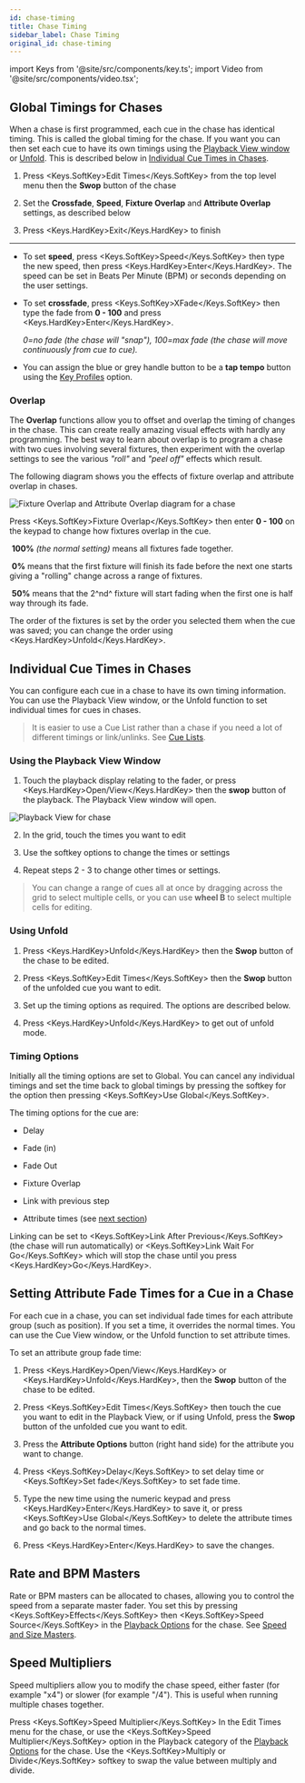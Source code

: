 ```yaml
---
id: chase-timing
title: Chase Timing
sidebar_label: Chase Timing
original_id: chase-timing
---
```


import Keys from '@site/src/components/key.ts';
import Video from '@site/src/components/video.tsx';

Global Timings for Chases
-------------------------

When a chase is first programmed, each cue in the chase has identical
timing. This is called the global timing for the chase. If you want you
can then set each cue to have its own timings using the [Playback View
window](editing-a-chase.md#opening-a-chase-for-editing) or 
[Unfold](editing-a-chase.md#editing-a-chase-using-unfold). This is 
described below in [Individual Cue Times in Chases](#individual-cue-times-in-chases).

1. Press <Keys.SoftKey>Edit Times</Keys.SoftKey> from the top level menu then the <strong>Swop</strong> button of
the chase

2. Set the <strong>Crossfade</strong>, <strong>Speed</strong>, <strong>Fixture Overlap</strong> and <strong>Attribute Overlap</strong>
settings, as described below

3. Press <Keys.HardKey>Exit</Keys.HardKey> to finish

---

-   To set <strong>speed</strong>, press <Keys.SoftKey>Speed</Keys.SoftKey> then type the new speed, then press
    <Keys.HardKey>Enter</Keys.HardKey>. The speed can be set in Beats Per Minute (BPM) or seconds
    depending on the user settings.

-   To set <strong>crossfade</strong>, press <Keys.SoftKey>XFade</Keys.SoftKey> then type the fade from <strong>0 - 100</strong>
    and press <Keys.HardKey>Enter</Keys.HardKey>.


    *0=no fade (the chase will "snap"), 100=max fade (the chase will move
    continuously from cue to cue).*

-   You can assign the blue or grey handle button to be a <strong>tap tempo</strong>
    button using the [Key Profiles](../system-settings/key-profiles.md) option.

### Overlap

The <strong>Overlap</strong> functions allow you to offset and overlap the timing of
changes in the chase. This can create really amazing visual effects with
hardly any programming. The best way to learn about overlap is to
program a chase with two cues involving several fixtures, then
experiment with the overlap settings to see the various *"roll"* and *"peel
off"* effects which result.

The following diagram shows you the effects of fixture
overlap and attribute overlap in chases.

![Fixture Overlap and Attribute Overlap diagram for a chase](/docs/images/Fixture-Overlap-and-Attribute-Overlap-diagram-for-a-chase.png)

Press <Keys.SoftKey>Fixture Overlap</Keys.SoftKey> then enter <strong>0 - 100</strong> on the keypad to change
how fixtures overlap in the cue.


&nbsp;<strong>100%</strong> *(the normal setting)* means all fixtures fade together.


&nbsp;<strong>0%</strong> means that the first fixture will finish
its fade before the next one starts giving a "rolling" change across
a range of fixtures.


&nbsp;<strong>50%</strong> means that the 2^nd^ fixture will start
fading when the first one is half way through its fade.


The order of the fixtures is set by the order you selected them when the cue was
saved; you can change the order using <Keys.HardKey>Unfold</Keys.HardKey>.

Individual Cue Times in Chases
------------------------------

You can configure each cue in a chase to have its own timing
information. You can use the Playback View window, or the Unfold
function to set individual times for cues in chases.

> It is easier to use a Cue List rather than a chase if you need a 
lot of different timings or link/unlinks. See [Cue Lists](../cue-lists.md).

### Using the Playback View Window

1. Touch the playback display relating to the fader, or press
<Keys.HardKey>Open/View</Keys.HardKey> then the <strong>swop</strong> button of the playback. The Playback View
window will open.

![Playback View for chase](/docs/images/Playback-View-for-chase.png)

2. In the grid, touch the times you want to edit

3. Use the softkey options to change the times or settings

4. Repeat steps 2 - 3 to change other times or settings.

> You can change a range of cues all at once by dragging across the
    grid to select multiple cells, or you can use <strong>wheel B</strong> to select
    multiple cells for editing.

### Using Unfold

1. Press <Keys.HardKey>Unfold</Keys.HardKey> then the <strong>Swop</strong> button of the chase to be edited.

2. Press <Keys.SoftKey>Edit Times</Keys.SoftKey> then the <strong>Swop</strong> button of the unfolded cue you
want to edit.

3. Set up the timing options as required. The options are described
below.

4. Press <Keys.HardKey>Unfold</Keys.HardKey> to get out of unfold mode.

### Timing Options

Initially all the timing options are set to Global. You can cancel any
individual timings and set the time back to global timings by pressing
the softkey for the option then pressing <Keys.SoftKey>Use Global</Keys.SoftKey>.

The timing options for the cue are:

-   Delay

-   Fade (in)

-   Fade Out

-   Fixture Overlap

-   Link with previous step

-   Attribute times (see [next section](#setting-attribute-fade-times-for-a-cue-in-a-chase))

Linking can be set to <Keys.SoftKey>Link After Previous</Keys.SoftKey> (the chase will run
automatically) or <Keys.SoftKey>Link Wait For Go</Keys.SoftKey> which will stop the chase until
you press <Keys.HardKey>Go</Keys.HardKey>.

## Setting Attribute Fade Times for a Cue in a Chase

For each cue in a chase, you can set individual fade times for each
attribute group (such as position). If you set a time, it overrides the
normal times. You can use the Cue View window, or the Unfold function to
set attribute times.

To set an attribute group fade time:

1. Press <Keys.HardKey>Open/View</Keys.HardKey> or <Keys.HardKey>Unfold</Keys.HardKey>, then the <strong>Swop</strong> button of the chase
to be edited.

2. Press <Keys.SoftKey>Edit Times</Keys.SoftKey> then touch the cue you want to edit in the
Playback View, or if using Unfold, press the <strong>Swop</strong> button of the unfolded
cue you want to edit.

3. Press the <strong>Attribute Options</strong> button (right hand side) for the
attribute you want to change.

4. Press <Keys.SoftKey>Delay</Keys.SoftKey> to set delay time or <Keys.SoftKey>Set fade</Keys.SoftKey> to set fade time.

5. Type the new time using the numeric keypad and press <Keys.HardKey>Enter</Keys.HardKey> to
save it, or press <Keys.SoftKey>Use Global</Keys.SoftKey> to delete the attribute times and go
back to the normal times.

6. Press <Keys.HardKey>Enter</Keys.HardKey> to save the changes.

## Rate and BPM Masters

Rate or BPM masters can be allocated to chases, allowing you to control
the speed from a separate master fader. You set this by pressing
<Keys.SoftKey>Effects</Keys.SoftKey> then <Keys.SoftKey>Speed Source</Keys.SoftKey> in the [Playback Options](../cues/playback-options.md) for the chase.
See [Speed and Size Masters](../running-the-show/playback-controls.md#speed-and-size-masters).

## Speed Multipliers

Speed multipliers allow you to modify the chase speed, either faster
(for example "x4") or slower (for example "/4"). This is useful when
running multiple chases together.

Press <Keys.SoftKey>Speed Multiplier</Keys.SoftKey> In the Edit Times menu for the chase, or use
the <Keys.SoftKey>Speed Multiplier</Keys.SoftKey> option in the Playback category of the 
[Playback Options](../cues/playback-options.md) for the chase. Use the <Keys.SoftKey>Multiply or Divide</Keys.SoftKey> softkey to swap
the value between multiply and divide.